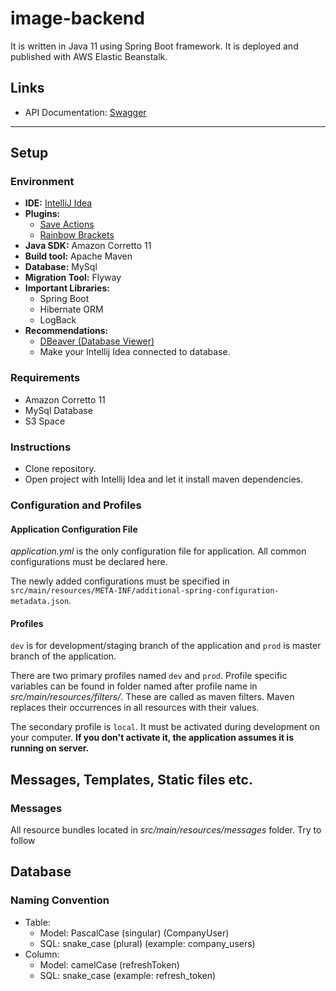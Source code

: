# image-backend

It is written in Java 11 using Spring Boot framework. It is deployed and published with AWS Elastic Beanstalk.

## Links
  - API Documentation: [Swagger](https://imba.eu-central-1.elasticbeanstalk.com/documentation)

<hr />

## Setup

### Environment 

- **IDE:** [IntelliJ Idea](https://www.jetbrains.com/idea/)
- **Plugins:**
    - [Save Actions](https://plugins.jetbrains.com/plugin/7642-save-actions)
    - [Rainbow Brackets](https://plugins.jetbrains.com/plugin/10080-rainbow-brackets)
- **Java SDK:** Amazon Corretto 11
- **Build tool:** Apache Maven
- **Database:** MySql
- **Migration Tool:** Flyway
- **Important Libraries:**
    - Spring Boot
    - Hibernate ORM
    - LogBack
- **Recommendations:**
    - [DBeaver (Database Viewer)](https://dbeaver.io/)
    - Make your Intellij Idea connected to database.

### Requirements

- Amazon Corretto 11
- MySql Database
- S3 Space

### Instructions

- Clone repository.
- Open project with Intellij Idea and let it install maven dependencies.

### Configuration and Profiles

#### Application Configuration File

*application.yml* is the only configuration file for application. All common configurations must be declared here.

The newly added configurations must be specified
in `src/main/resources/META-INF/additional-spring-configuration-metadata.json`.

#### Profiles

`dev` is for development/staging branch of the application and `prod` is master branch of the application.

There are two primary profiles named `dev` and `prod`. Profile specific variables can be found in folder named after
profile name in _src/main/resources/filters/_. These are called as maven filters. Maven replaces their occurrences in
all resources with their values.

The secondary profile is `local`. It must be activated during development on your computer.
**If you don't activate it, the application assumes it is running on server.**

## Messages, Templates, Static files etc.

### Messages

All resource bundles located in _src/main/resources/messages_ folder. Try to follow

## Database

### Naming Convention

- Table:
    - Model: PascalCase (singular) (CompanyUser)
    - SQL:  snake_case (plural) (example: company_users)
- Column:
    - Model: camelCase (refreshToken)
    - SQL:  snake_case (example: refresh_token)





